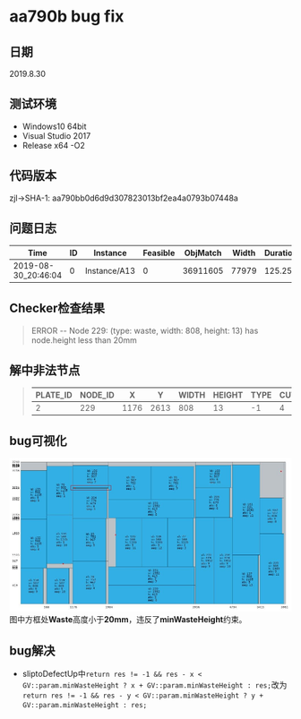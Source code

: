 # aa790b bug fix

## 日期

2019.8.30

## 测试环境

+ Windows10 64bit
+ Visual Studio 2017
+ Release x64 -O2

## 代码版本

zjl->SHA-1: aa790bb0d6d9d307823013bf2ea4a0793b07448a

## 问题日志

|Time|ID|Instance|Feasible|ObjMatch|Width|Duration|PhysMem|VirtMem|RandSeed|Config|UtilRatio|CheckerObj|
|----|--|--------|--------|--------|-----|--------|-------|-------|--------|------|---------|----------|
|2019-08-30_20:46:04|0|Instance/A13|0|36911605|77979|125.258|4.055MB|1.219MB|1567226023|GB2;mcin=8;mbpn=4;mbcn=1|85.25%|8|

## Checker检查结果

> ERROR -- Node 229: (type: waste, width: 808, height: 13) has node.height less than 20mm

## 解中非法节点

> |PLATE_ID|NODE_ID|X|Y|WIDTH|HEIGHT|TYPE|CUT|PARENT|
> |-------|-------|-|-|-----|------|----|---|------|
> |2|229|1176|2613|808|13|-1|4|228|

## bug可视化

![img](Imgs/aa790b_A13.jpg)
图中方框处**Waste**高度小于**20mm**，违反了**minWasteHeight**约束。

## bug解决

+ sliptoDefectUp中`return res != -1 && res - x < GV::param.minWasteHeight ? x + GV::param.minWasteHeight : res;`改为`return res != -1 && res - y < GV::param.minWasteHeight ? y + GV::param.minWasteHeight : res;`
